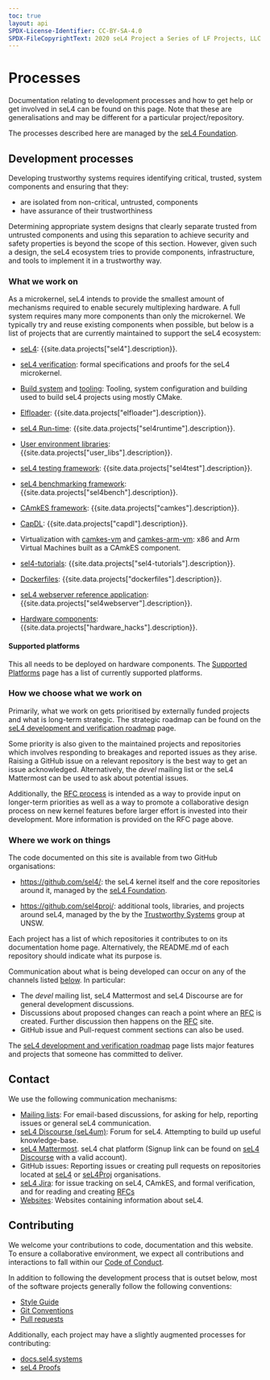 ```yaml
---
toc: true
layout: api
SPDX-License-Identifier: CC-BY-SA-4.0
SPDX-FileCopyrightText: 2020 seL4 Project a Series of LF Projects, LLC.
---
```

# Processes

Documentation relating to development processes and how to get help or get involved in seL4
can be found on this page. Note that these are generalisations and may be different for a
particular project/repository.

The processes described here are managed by the [seL4 Foundation](https://sel4.systems/Foundation/).

## Development processes

Developing trustworthy systems requires identifying critical, trusted, system components and ensuring that they:

- are isolated from non-critical, untrusted, components
- have assurance of their trustworthiness

Determining appropriate system designs that clearly separate trusted from untrusted components and using this separation to achieve security and safety properties is beyond the scope of this section.
However,  given such a design, the seL4 ecosystem tries to provide components, infrastructure, and tools to implement it in a trustworthy way.

### What we work on

As a microkernel, seL4 intends to provide the smallest amount of mechanisms required to enable
securely multiplexing hardware. A full system requires many more components than only the microkernel.
We typically try and reuse existing components when possible, but below is a list of projects that
are currently maintained to support the seL4 ecosystem:

- [seL4](/projects/sel4): {{site.data.projects["sel4"].description}}.

- [seL4 verification](https://github.com/sel4/l4v): formal specifications and proofs for the seL4 microkernel.

- [Build system](/projects/buildsystem) and [tooling](/projects/sel4_tools): Tooling, system configuration and building used to build seL4 projects using mostly CMake.

- [Elfloader](/projects/elfloader): {{site.data.projects["elfloader"].description}}.

- [seL4 Run-time](/projects/sel4runtime): {{site.data.projects["sel4runtime"].description}}.

- [User environment libraries](/projects/user_libs): {{site.data.projects["user_libs"].description}}.

- [seL4 testing framework](/projects/sel4test): {{site.data.projects["sel4test"].description}}.

- [seL4 benchmarking framework](/projects/sel4bench): {{site.data.projects["sel4bench"].description}}.

- [CAmkES framework](/projects/camkes): {{site.data.projects["camkes"].description}}.

- [CapDL](/projects/capdl): {{site.data.projects["capdl"].description}}.

- Virtualization with [camkes-vm](/projects/camkes-vm) and [camkes-arm-vm](/projects/camkes-arm-vm): x86 and Arm Virtual Machines built as a CAmkES component.

- [sel4-tutorials](/projects/sel4-tutorials): {{site.data.projects["sel4-tutorials"].description}}.

- [Dockerfiles](/projects/dockerfiles): {{site.data.projects["dockerfiles"].description}}.

- [seL4 webserver reference application](/projects/sel4webserver): {{site.data.projects["sel4webserver"].description}}.

- [Hardware components](/projects/hardware_hacks): {{site.data.projects["hardware_hacks"].description}}.

#### Supported platforms

This all needs to be deployed on hardware components. The [Supported Platforms](/Hardware) page has a list of currently supported platforms.


### How we choose what we work on

Primarily, what we work on gets prioritised by externally funded projects and what is long-term strategic.
The strategic roadmap can be found on the [seL4 development and verification roadmap](/projects/roadmap.html) page.

Some priority is also given to the maintained projects and repositories which involves responding to
breakages and reported issues as they arise.  Raising a GitHub issue on a relevant repository is the best way to get an issue
acknowledged. Alternatively, the *devel* mailing list or the seL4 Mattermost can be used to ask about potential issues.

Additionally, the [RFC process](/processes/rfc-process) is intended as a way to provide input on
longer-term priorities as well as a way to promote a collaborative design process on new kernel features
before larger effort is invested into their development. More information is provided on the RFC page above.


### Where we work on things

The code documented on this site is available from two GitHub organisations:

- <https://github.com/sel4/>: the seL4 kernel itself and the core
  repositories around it, managed by the [seL4
  Foundation](https://sel4.systems/Foundation/About).

- <https://github.com/sel4proj/>: additional tools, libraries, and projects around seL4, managed by the
  by the [Trustworthy Systems](https://trustworthy.systems) group at UNSW.

Each project has a list of which repositories it contributes to on its
documentation home page. Alternatively, the README.md of each repository
should indicate what its purpose is.

Communication about what is being developed can occur on any of the channels listed [below](#contact).
In particular:

- The *devel* mailing list, seL4 Mattermost and seL4 Discourse are for general development discussions.
- Discussions about proposed changes can reach a point where an [RFC](/processes/rfc-process) is created.
  Further discussion then happens on the [RFC](https://sel4kernel.atlassian.net/secure/Dashboard.jspa?selectPageId=10100) site.
- GitHub issue and Pull-request comment sections can also be used.

The [seL4 development and verification
roadmap](/projects/roadmap.html) page lists major features and
projects that someone has committed to deliver.


## Contact

We use the following communication mechanisms:

- [Mailing lists](emails): For email-based discussions, for asking for help, reporting issues or general seL4 communication.
- [seL4 Discourse (seL4um)](https://sel4.discourse.group/): Forum for seL4. Attempting to build up useful knowledge-base.
- [seL4 Mattermost](https://mattermost.trustworthy.systems/sel4-external/). seL4 chat platform (Signup link can be found on [seL4 Discourse](https://sel4.discourse.group/t/sel4-mattermost-sign-up-link/125) with a valid account).
- GitHub issues: Reporting issues or creating pull requests on repositories located at [seL4](https://github.com/seL4) or [seL4Proj](https://github.com/seL4proj) organisations.
- [seL4 Jira](https://sel4.atlassian.net): for issue tracking on seL4, CAmkES, and formal verification, and for reading and creating [RFCs](rfc-process)
- [Websites](websites): Websites containing information about seL4.


## Contributing

We welcome your contributions to code, documentation and this website.
To ensure a collaborative environment, we expect all contributions and interactions to fall within our [Code of Conduct](/Conduct).

In addition to following the development process that is outset below, most of the software projects generally follow the following conventions:
- [Style Guide](/StyleGuide)
- [Git Conventions](/GitConventions)
- [Pull requests](/CodeReview)

Additionally, each project may have a slightly augmented processes for contributing:
- [docs.sel4.systems](docs-contributing)
- [seL4 Proofs](https://github.com/seL4/l4v/blob/master/CONTRIBUTING.md)
